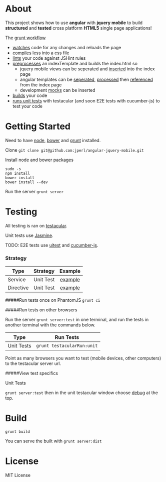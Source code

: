 # About

This project shows how to use **angular** with **jquery mobile** to build **structured** and **tested** cross platform **HTML5** single page applications!

The [grunt workflow](https://github.com/jperl/angular-jquery-mobile/blob/master/Gruntfile.js)

- [watches](https://github.com/jperl/angular-jquery-mobile/blob/master/Gruntfile.js#L28) code for any changes and reloads the page
- [compiles](https://github.com/jperl/angular-jquery-mobile/blob/master/Gruntfile.js#L15) less into a css file
- [lints](https://github.com/jperl/angular-jquery-mobile/blob/master/Gruntfile.js#L78) your code against JSHint rules
- [preprocesses](https://github.com/jperl/angular-jquery-mobile/blob/master/Gruntfile.js#L127) an indexTemplate and builds the index.html so
	- jquery mobile views can be seperated and [inserted](https://github.com/jperl/angular-jquery-mobile/blob/master/app/indexTemplate.html#L17) into the index page
	- angular templates can be [seperated](https://github.com/jperl/angular-jquery-mobile/tree/master/app/templates), [processed](https://github.com/jperl/angular-jquery-mobile/blob/master/Gruntfile.js#L25) then [referenced](https://github.com/jperl/angular-jquery-mobile/blob/master/app/indexTemplate.html#L28) from the index page
	- development [mocks](https://github.com/jperl/angular-jquery-mobile/blob/master/app/indexTemplate.html#L32) can be inserted
- [builds](#build) your code
- [runs unit tests](#testing) with testacular (and soon E2E tests with cucumber-js) to test  your code

# Getting Started

Need to have [node](http://nodejs.org/), [bower](https://github.com/twitter/bower#installing-bower) and [grunt](http://gruntjs.com/getting-started#installing-the-cli) installed.

Clone `git clone git@github.com:jperl/angular-jquery-mobile.git`

Install node and bower packages

	sudo -s
	npm install
	bower install
	bower install --dev

Run the server `grunt server`

# Testing

All testing is ran on [testacular](http://testacular.github.com).

Unit tests use [Jasmine](http://pivotal.github.com/jasmine/).

TODO: E2E tests use [uitest](https://github.com/tigbro/uitest.js) and [cucumber-js](https://github.com/cucumber/cucumber-js).

### Strategy

| Type          | Strategy   | Example     |
| ------------- |:----------:|:-----------:|
| Service       | Unit Test  | [example](https://github.com/jperl/angular-jquery-mobile/blob/master/test/unit/todoStorageSpec.js) |
| Directive     | Unit Test  | [example](https://github.com/jperl/angular-jquery-mobile/blob/master/test/unit/todoSpec.js) |

#####Run tests once on PhantomJS
`grunt ci`

#####Run tests on other browsers

Run the server `grunt server:test` in one terminal, and run the tests in another terminal with the commands below.

| Type          | Run Tests                   |
| ------------- |:---------------------------:|
| Unit Tests    | `grunt testacularRun:unit`  |


Point as many browsers you want to test (mobile devices, other computers) to the testacular server url.

#####View test specifics

Unit Tests  

`grunt server:test` then in the unit testacular window choose [debug](http://localhost:9876/debug.html) at the top.

# Build

`grunt build`

You can serve the built with `grunt server:dist`

# License

MIT License